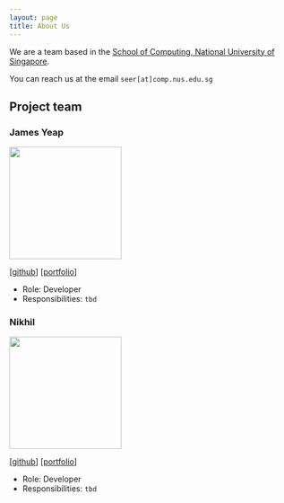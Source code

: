 ```yaml
---
layout: page
title: About Us
---
```


We are a team based in the [School of Computing, National University of Singapore](http://www.comp.nus.edu.sg).

You can reach us at the email `seer[at]comp.nus.edu.sg`

## Project team

### James Yeap

<img src="images/johndoe.png" width="200px">

[[github](http://github.com/jamesyeap)]
[[portfolio](team/jamesyeap.md)]

* Role: Developer
* Responsibilities: `tbd`

### Nikhil

<img src="images/johndoe.png" width="200px">

[[github](http://github.com/nnmoq)]
[[portfolio](team/nnmoq.md)]

* Role: Developer
* Responsibilities: `tbd`
